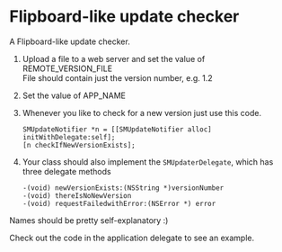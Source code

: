Flipboard-like update checker
=============================

A Flipboard-like update checker.

1. Upload a file to a web server and set the value of REMOTE_VERSION_FILE<br/>
   File should contain just the version number, e.g. 1.2
2. Set the value of APP_NAME
3. Whenever you like to check for a new version just use this code.
   
	`SMUpdateNotifier *n = [[SMUpdateNotifier alloc] initWithDelegate:self];`<br/>
	`[n checkIfNewVersionExists];`

4. Your class should also implement the `SMUpdaterDelegate`, which has three delegate methods

	`-(void) newVersionExists:(NSString *)versionNumber`<br/>
	`-(void) thereIsNoNewVersion`<br/>
	`-(void) requestFailedwithError:(NSError *) error`<br/>

Names should be pretty self-explanatory :)

Check out the code in the application delegate to see an example.